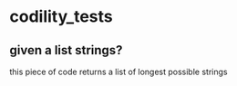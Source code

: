 # codility_tests

## given a list strings?

this piece of code returns a list of longest possible strings
